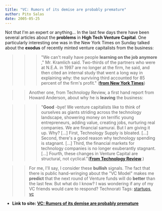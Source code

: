 ```yaml
---
title: "VC: Rumors of its demise are probably premature"
author: Pito Salas
date: 2005-05-25
---
```


Not that I'm an expert or anything… In the last few days there have been
several articles about the **problems** in **High Tech Venture Capital**. One
particularly interesting one was in the New York Times on Sunday talked about
the **exodus** of recently minted venture capitalists from the business:

>>

>>> "We can't really have people **learning on the job anymore** ," Mr.
Kramlich said. Two-thirds of the partners who were at N.E.A. in 1997 are no
longer at the firm, he said, and then cited an internal study that went a long
way in explaining why: the surviving third accounted for 85 percent of the
firm's profit." (**[from New York
Times](<http://www.nytimes.com/2005/05/22/business/yourmoney/22venture.html?>)**)

>>

>> Another one, from Technology Review, a first hand report from Howard
Anderson, about why he is **leaving** the business:

>>

>>> "**Good** -bye! We venture capitalists like to think of ourselves as
giants striding across the technology landscape, showering money on terrific
young entrepreneurs, adding value, creating jobs, nurturing real companies. We
are financial samurai. But I am giving it up. Why? […] First, Technology
Supply is bloated. […] Second, there's a good reason why technology spending
is stagnant. […] Third, the financial markets for technology companies is no
longer exuberantly stagnant. […] Fourth, these changes in Venture Capital are
structural, not cyclical."(**[From Technology
Review](<http://www.technologyreview.com/articles/05/06/issue/invite.asp?trk=nl>)**.)

>>

>> For me, I'll say, I consider these **bullish** signals. The fact that there
is public hand-wringing about the "VC Model" makes me **predict** that the
next round of Venture funds will do **better** than the last few. But what do
I know? I was wondering if any of my VC friends would care to respond?
Technorati Tags: [startups](<http://technorati.com/tag/startups>),
[vc](<http://technorati.com/tag/vc>)


* **Link to site:** **[VC: Rumors of its demise are probably premature](None)**
